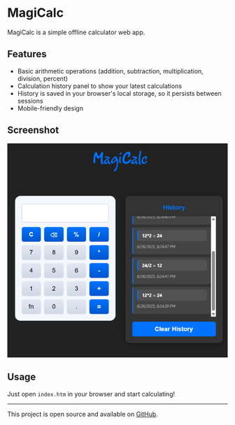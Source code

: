 # MagiCalc

MagiCalc is a simple offline calculator web app.

## Features
- Basic arithmetic operations (addition, subtraction, multiplication, division, percent)
- Calculation history panel to show your latest calculations
- History is saved in your browser's local storage, so it persists between sessions
- Mobile-friendly design

## Screenshot

![Screenshot of MagiCalc](assets/Sc.png)

## Usage
Just open `index.htm` in your browser and start calculating!

---

This project is open source and available on [GitHub](https://github.com/sobhan-shahamatnia/magicalc). 